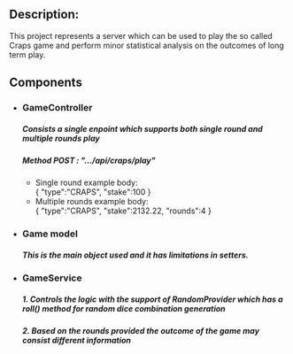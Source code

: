 ## Description:
   This project represents a server which can be used to play the so called Craps game
   and perform minor statistical analysis on the outcomes of long term play.

## Components
- ### GameController
  ##### Consists a single enpoint which supports both single round and multiple rounds play
  ##### Method POST : ".../api/craps/play"
   * Single round example body:
    </br> {
    "type":"CRAPS",
    "stake":100
}
   * Multiple rounds example body:
    </br>  {
    "type":"CRAPS",
    "stake":2132.22,
    "rounds":4
}
- ### Game model
  ##### This is the main object used and it has limitations in setters.
- ### GameService
  ##### 1. Controls the logic with the support of RandomProvider which has a **roll()**  method for random dice combination generation
  ##### 2. Based on the rounds provided the **outcome** of the game may consist different information
